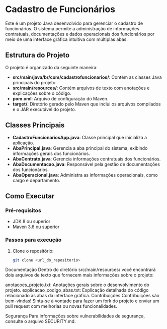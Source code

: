 # Cadastro de Funcionários

Este é um projeto Java desenvolvido para gerenciar o cadastro de funcionários. O sistema permite a administração de informações contratuais, documentações e dados operacionais dos funcionários por meio de uma interface gráfica intuitiva com múltiplas abas.

## Estrutura do Projeto

O projeto é organizado da seguinte maneira:

- **src/main/java/br/com/cadastrofuncionarios/**: Contém as classes Java principais do projeto.
- **src/main/resources/**: Contém arquivos de texto com anotações e explicações sobre o código.
- **pom.xml**: Arquivo de configuração do Maven.
- **target/**: Diretório gerado pelo Maven que inclui os arquivos compilados e o JAR executável do projeto.

## Classes Principais

- **CadastroFuncionariosApp.java**: Classe principal que inicializa a aplicação.
- **AbaPrincipal.java**: Gerencia a aba principal do sistema, exibindo informações gerais dos funcionários.
- **AbaContrato.java**: Gerencia informações contratuais dos funcionários.
- **AbaDocumentacao.java**: Responsável pela gestão de documentações dos funcionários.
- **AbaOperacional.java**: Administra as informações operacionais, como cargo e departamento.

## Como Executar

### Pré-requisitos

- JDK 8 ou superior
- Maven 3.6 ou superior

### Passos para execução

1. Clone o repositório:

   ```bash
   git clone <url_do_repositorio>

Documentação
Dentro do diretório src/main/resources/ você encontrará dois arquivos de texto que fornecem mais informações sobre o projeto:

anotacoes_projeto.txt: Anotações gerais sobre o desenvolvimento do projeto.
explicacao_codigo_abas.txt: Explicação detalhada do código relacionado às abas da interface gráfica.
Contribuições
Contribuições são bem-vindas! Sinta-se à vontade para fazer um fork do projeto e enviar um pull request com melhorias ou novas funcionalidades.

Segurança
Para informações sobre vulnerabilidades de segurança, consulte o arquivo SECURITY.md.
